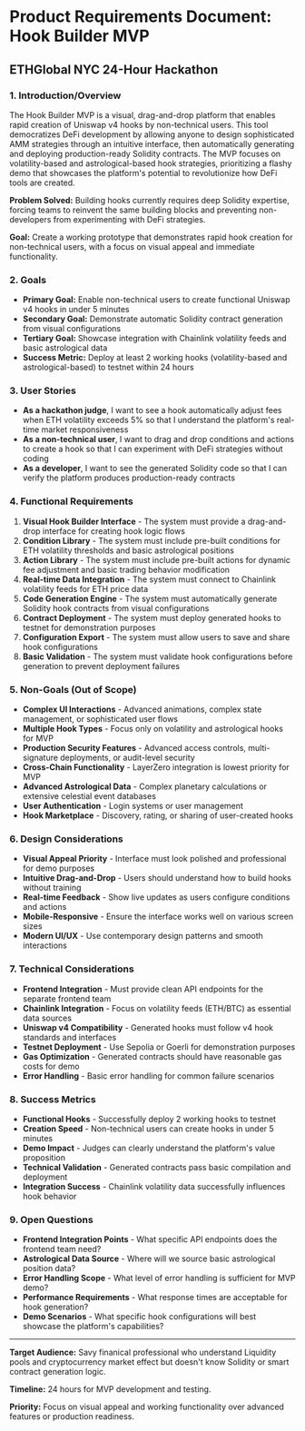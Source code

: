 # Product Requirements Document: Hook Builder MVP
## ETHGlobal NYC 24-Hour Hackathon

### 1. Introduction/Overview
The Hook Builder MVP is a visual, drag-and-drop platform that enables rapid creation of Uniswap v4 hooks by non-technical users. This tool democratizes DeFi development by allowing anyone to design sophisticated AMM strategies through an intuitive interface, then automatically generating and deploying production-ready Solidity contracts. The MVP focuses on volatility-based and astrological-based hook strategies, prioritizing a flashy demo that showcases the platform's potential to revolutionize how DeFi tools are created.

**Problem Solved:** Building hooks currently requires deep Solidity expertise, forcing teams to reinvent the same building blocks and preventing non-developers from experimenting with DeFi strategies.

**Goal:** Create a working prototype that demonstrates rapid hook creation for non-technical users, with a focus on visual appeal and immediate functionality.

### 2. Goals
- **Primary Goal:** Enable non-technical users to create functional Uniswap v4 hooks in under 5 minutes
- **Secondary Goal:** Demonstrate automatic Solidity contract generation from visual configurations
- **Tertiary Goal:** Showcase integration with Chainlink volatility feeds and basic astrological data
- **Success Metric:** Deploy at least 2 working hooks (volatility-based and astrological-based) to testnet within 24 hours

### 3. User Stories
- **As a hackathon judge**, I want to see a hook automatically adjust fees when ETH volatility exceeds 5% so that I understand the platform's real-time market responsiveness
- **As a non-technical user**, I want to drag and drop conditions and actions to create a hook so that I can experiment with DeFi strategies without coding
- **As a developer**, I want to see the generated Solidity code so that I can verify the platform produces production-ready contracts

### 4. Functional Requirements
1. **Visual Hook Builder Interface** - The system must provide a drag-and-drop interface for creating hook logic flows
2. **Condition Library** - The system must include pre-built conditions for ETH volatility thresholds and basic astrological positions
3. **Action Library** - The system must include pre-built actions for dynamic fee adjustment and basic trading behavior modification
4. **Real-time Data Integration** - The system must connect to Chainlink volatility feeds for ETH price data
5. **Code Generation Engine** - The system must automatically generate Solidity hook contracts from visual configurations
6. **Contract Deployment** - The system must deploy generated hooks to testnet for demonstration purposes
7. **Configuration Export** - The system must allow users to save and share hook configurations
8. **Basic Validation** - The system must validate hook configurations before generation to prevent deployment failures

### 5. Non-Goals (Out of Scope)
- **Complex UI Interactions** - Advanced animations, complex state management, or sophisticated user flows
- **Multiple Hook Types** - Focus only on volatility and astrological hooks for MVP
- **Production Security Features** - Advanced access controls, multi-signature deployments, or audit-level security
- **Cross-Chain Functionality** - LayerZero integration is lowest priority for MVP
- **Advanced Astrological Data** - Complex planetary calculations or extensive celestial event databases
- **User Authentication** - Login systems or user management
- **Hook Marketplace** - Discovery, rating, or sharing of user-created hooks

### 6. Design Considerations
- **Visual Appeal Priority** - Interface must look polished and professional for demo purposes
- **Intuitive Drag-and-Drop** - Users should understand how to build hooks without training
- **Real-time Feedback** - Show live updates as users configure conditions and actions
- **Mobile-Responsive** - Ensure the interface works well on various screen sizes
- **Modern UI/UX** - Use contemporary design patterns and smooth interactions

### 7. Technical Considerations
- **Frontend Integration** - Must provide clean API endpoints for the separate frontend team
- **Chainlink Integration** - Focus on volatility feeds (ETH/BTC) as essential data sources
- **Uniswap v4 Compatibility** - Generated hooks must follow v4 hook standards and interfaces
- **Testnet Deployment** - Use Sepolia or Goerli for demonstration purposes
- **Gas Optimization** - Generated contracts should have reasonable gas costs for demo
- **Error Handling** - Basic error handling for common failure scenarios

### 8. Success Metrics
- **Functional Hooks** - Successfully deploy 2 working hooks to testnet
- **Creation Speed** - Non-technical users can create hooks in under 5 minutes
- **Demo Impact** - Judges can clearly understand the platform's value proposition
- **Technical Validation** - Generated contracts pass basic compilation and deployment
- **Integration Success** - Chainlink volatility data successfully influences hook behavior

### 9. Open Questions
- **Frontend Integration Points** - What specific API endpoints does the frontend team need?
- **Astrological Data Source** - Where will we source basic astrological position data?
- **Error Handling Scope** - What level of error handling is sufficient for MVP demo?
- **Performance Requirements** - What response times are acceptable for hook generation?
- **Demo Scenarios** - What specific hook configurations will best showcase the platform's capabilities?

---

**Target Audience:** Savy finanical professional who understand Liquidity pools and cryptocurrency market effect but doesn't know Solidity or smart contract generation logic.

**Timeline:** 24 hours for MVP development and testing.

**Priority:** Focus on visual appeal and working functionality over advanced features or production readiness.
